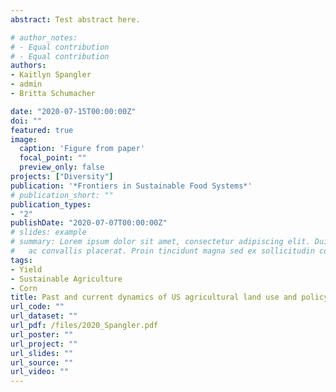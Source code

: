 ```yaml
---
abstract: Test abstract here.

# author_notes:
# - Equal contribution
# - Equal contribution
authors:
- Kaitlyn Spangler
- admin
- Britta Schumacher

date: "2020-07-15T00:00:00Z"
doi: ""
featured: true
image:
  caption: 'Figure from paper'
  focal_point: ""
  preview_only: false
projects: ["Diversity"]
publication: '*Frontiers in Sustainable Food Systems*'
# publication_short: ""
publication_types:
- "2"
publishDate: "2020-07-07T00:00:00Z"
# slides: example
# summary: Lorem ipsum dolor sit amet, consectetur adipiscing elit. Duis posuere tellus
#   ac convallis placerat. Proin tincidunt magna sed ex sollicitudin condimentum.
tags:
- Yield
- Sustainable Agriculture
- Corn
title: Past and current dynamics of US agricultural land use and policy
url_code: ""
url_dataset: ""
url_pdf: /files/2020_Spangler.pdf
url_poster: ""
url_project: ""
url_slides: ""
url_source: ""
url_video: ""
---
```


